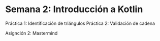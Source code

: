 # Semana 2: Introducción a Kotlin

Práctica 1: Identificación de triángulos
Práctica 2: Validación de cadena

Asignción 2: Mastermind
